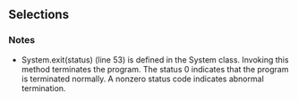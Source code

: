## Selections

### Notes
- System.exit(status) (line 53) is defined in the System class. Invoking this method
terminates the program. The status 0 indicates that the program is terminated normally. A nonzero status code indicates abnormal termination.
